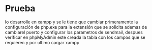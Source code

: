 # Prueba
lo desarrolle en xampp y se le tiene que cambiar primeramente la configuración de php.exe para la extensión que se solicita ademas de cambiarel puerto y configurar los parametros de sendmail, despues verificar en phpMyAdmin este creada la tabla con los campos que se requieren y por ultimo cargar xampp

